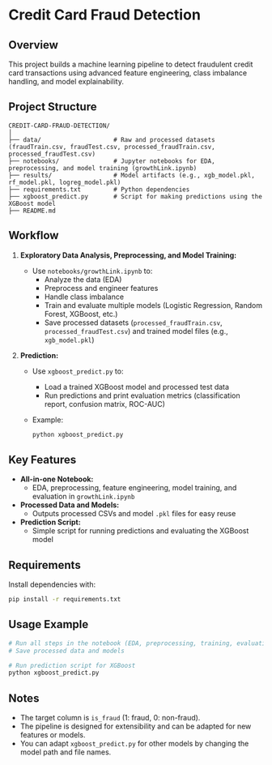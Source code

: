 # Credit Card Fraud Detection

## Overview
This project builds a machine learning pipeline to detect fraudulent credit card transactions using advanced feature engineering, class imbalance handling, and model explainability.

## Project Structure
```
CREDIT-CARD-FRAUD-DETECTION/
│
├── data/                    # Raw and processed datasets (fraudTrain.csv, fraudTest.csv, processed_fraudTrain.csv, processed_fraudTest.csv)
├── notebooks/               # Jupyter notebooks for EDA, preprocessing, and model training (growthLink.ipynb)
├── results/                 # Model artifacts (e.g., xgb_model.pkl, rf_model.pkl, logreg_model.pkl)
├── requirements.txt         # Python dependencies
├── xgboost_predict.py       # Script for making predictions using the XGBoost model
├── README.md
```

## Workflow

1. **Exploratory Data Analysis, Preprocessing, and Model Training:**
   - Use `notebooks/growthLink.ipynb` to:
     - Analyze the data (EDA)
     - Preprocess and engineer features
     - Handle class imbalance
     - Train and evaluate multiple models (Logistic Regression, Random Forest, XGBoost, etc.)
     - Save processed datasets (`processed_fraudTrain.csv`, `processed_fraudTest.csv`) and trained model files (e.g., `xgb_model.pkl`)

2. **Prediction:**
   - Use `xgboost_predict.py` to:
     - Load a trained XGBoost model and processed test data
     - Run predictions and print evaluation metrics (classification report, confusion matrix, ROC-AUC)

   - Example:
     ```bash
     python xgboost_predict.py
     ```

## Key Features
- **All-in-one Notebook:**
  - EDA, preprocessing, feature engineering, model training, and evaluation in `growthLink.ipynb`
- **Processed Data and Models:**
  - Outputs processed CSVs and model `.pkl` files for easy reuse
- **Prediction Script:**
  - Simple script for running predictions and evaluating the XGBoost model

## Requirements
Install dependencies with:
```bash
pip install -r requirements.txt
```

## Usage Example
```bash
# Run all steps in the notebook (EDA, preprocessing, training, evaluation)
# Save processed data and models

# Run prediction script for XGBoost
python xgboost_predict.py
```

## Notes
- The target column is `is_fraud` (1: fraud, 0: non-fraud).
- The pipeline is designed for extensibility and can be adapted for new features or models.
- You can adapt `xgboost_predict.py` for other models by changing the model path and file names.
